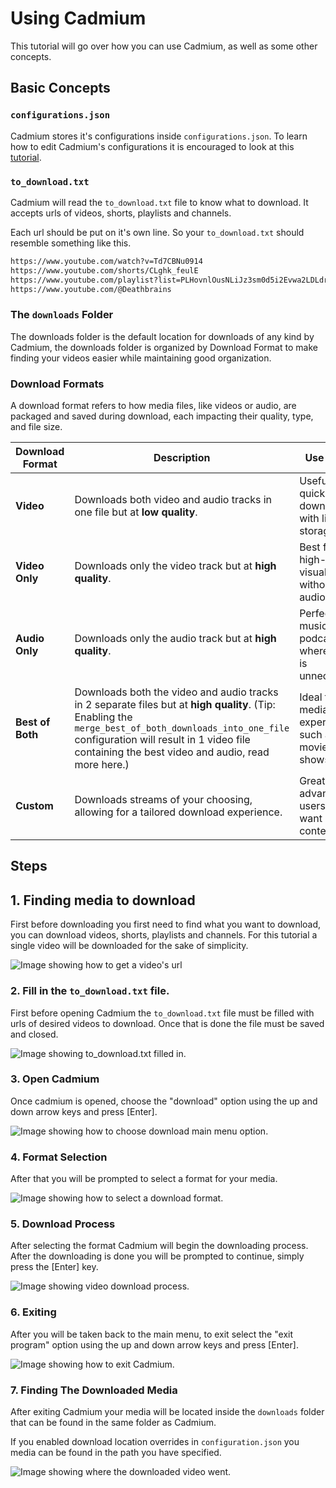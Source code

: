 # Using Cadmium
This tutorial will go over how you can use Cadmium, as well as some other concepts.

## Basic Concepts

### `configurations.json`
Cadmium stores it's configurations inside `configurations.json`. To learn how to edit Cadmium's configurations it is encouraged to look at this [tutorial](./configuration.md). 

### `to_download.txt`
Cadmium will read the `to_download.txt` file to know what to download. It accepts urls of videos, shorts, playlists and channels.

Each url should be put on it's own line. So your `to_download.txt` should resemble something like this.

```txt
https://www.youtube.com/watch?v=Td7CBNu0914
https://www.youtube.com/shorts/CLghk_feulE
https://www.youtube.com/playlist?list=PLHovnlOusNLiJz3sm0d5i2Evwa2LDLdrg
https://www.youtube.com/@Deathbrains
```

### The `downloads` Folder
The downloads folder is the default location for downloads of any kind by Cadmium, the downloads folder is organized by Download Format to make finding your videos easier while maintaining good organization. 

### Download Formats
A download format refers to how media files, like videos or audio, are packaged and saved during download, each impacting their quality, type, and file size.

| Download Format  | Description                                                                      | Use Cases                                                 |
|------------------|----------------------------------------------------------------------------------|-----------------------------------------------------------|
| **Video**        | Downloads both video and audio tracks in one file but at **low quality**.        | Useful for quick downloads with limited storage.          |
| **Video Only**   | Downloads only the video track but at **high quality**.                          | Best for high-quality visuals without audio.              |
| **Audio Only**   | Downloads only the audio track but at **high quality**.                          | Perfect for music or podcasts where video is unnecessary. |
| **Best of Both** | Downloads both the video and audio tracks in 2 separate files but at **high quality**. (Tip: Enabling the `merge_best_of_both_downloads_into_one_file` configuration will result in 1 video file containing the best video and audio, read more here.) | Ideal for full media experiences, such as movies or shows. |
| **Custom**       | Downloads streams of your choosing, allowing for a tailored download experience. | Great for advanced users who want specific content.       |


## Steps

## 1. Finding media to download
First before downloading you first need to find what you want to download, you can download videos, shorts, playlists and channels. For this tutorial a single video will be downloaded for the sake of simplicity.

![Image showing how to get a video's url](../assets/tutorial/using_cadmium_assets/HowToGetVideoUrl.png)

### 2. Fill in the `to_download.txt` file.
First before opening Cadmium the `to_download.txt` file must be filled with urls of desired videos to download. Once that is done the file must be saved and closed.

![Image showing to_download.txt filled in.](../assets/tutorial/using_cadmium_assets/PasteUrlIntoToDownloadTextFile.png)

### 3. Open Cadmium
Once cadmium is opened, choose the "download" option using the up and down arrow keys and press [Enter].

![Image showing how to choose download main menu option.](../assets/tutorial/using_cadmium_assets/CadmiumMainMenu.png)

### 4. Format Selection
After that you will be prompted to select a format for your media.

![Image showing how to select a download format.](../assets/tutorial/using_cadmium_assets/CadmiumFormatSelect.png)

### 5. Download Process
After selecting the format Cadmium will begin the downloading process. After the downloading is done you will be prompted to continue, simply press the [Enter] key.

![Image showing video download process.](../assets/tutorial/using_cadmium_assets/CadmiumDownloadProcess.png)

### 6. Exiting
After you will be taken back to the main menu, to exit select the "exit program" option using the up and down arrow keys and press [Enter].

![Image showing how to exit Cadmium.](../assets/tutorial/using_cadmium_assets/ExitCadmium.png)

### 7. Finding The Downloaded Media
After exiting Cadmium your media will be located inside the `downloads` folder that can be found in the same folder as Cadmium.

If you enabled download location overrides in `configuration.json` you media can be found in the path you have specified.

![Image showing where the downloaded video went.](../assets/tutorial/using_cadmium_assets/DownloadLocation.png)
